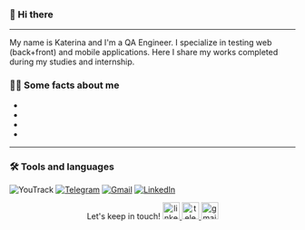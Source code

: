 ### 👋 Hi there 
--- 
My name is Katerina and I'm a QA Engineer. I specialize in testing web (back+front) and mobile applications. Here I share my works completed during my studies and internship.

### 👨‍💻 Some facts about me
- 
- 
- 
- 

---
### 🛠 Tools and languages
![YouTrack](https://img.shields.io/badge/-Youtrack-090909?style=for-the-badge&logo=youtrack&logoColor=47C5FB)
[![Telegram](https://img.shields.io/badge/-Telegram-090909?style=for-the-badge&logo=telegram&logoColor=27A0D9)](https://t.me/katesoldatova)
[![Gmail](https://img.shields.io/badge/-LinkedIn-090909?style=for-the-badge&logo=gmail&logoColor=007BB6)](mailto:kathrinsoldatova@gmail.com)
[![LinkedIn](https://img.shields.io/badge/-LinkedIn-090909?style=for-the-badge&logo=linkedin&logoColor=007BB6)](https://www.linkedin.com/in/katerina-soldatova/)


  <div id="badges" align="center">
    Let's keep in touch! 
    <a href="https://www.linkedin.com/in/katerina-soldatova/" target="_blank">
      <img src="https://img.icons8.com/fluency/48/linkedin.png" width="30" height="30" alt="linkedin"/>
    </a>
    <a href="https://t.me/katesoldatova" target="_blank">
      <img src="https://cdn-icons-png.flaticon.com/512/2111/2111646.png" width="30" height="30" alt="telegram"/>
    </a>
    <a href="mailto:kathrinsoldatova@gmail.com" target="_blank">
      <img src="https://img.icons8.com/fluency/48/gmail-new.png" width="30" height="30" alt="gmail"/>
    </a>
  </div>


